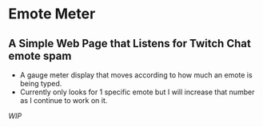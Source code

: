 # Emote Meter
## A Simple Web Page that Listens for Twitch Chat emote spam

* A gauge meter display that moves according to how much an emote is being typed. 
* Currently only looks for 1 specific emote but I will increase that number as I continue to work on it.
 
*WIP*

